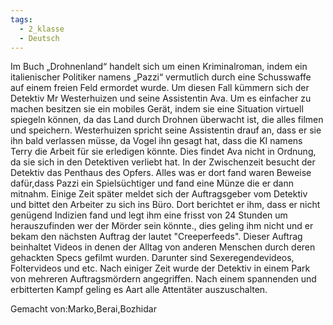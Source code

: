 ```yaml
---
tags:
  - 2_klasse
  - Deutsch
---
```


Im Buch „Drohnenland“ handelt sich um einen Kriminalroman, indem ein italienischer Politiker namens „Pazzi“ vermutlich durch eine Schusswaffe auf einem freien Feld ermordet wurde. Um diesen Fall kümmern sich der Detektiv Mr Westerhuizen und seine Assistentin Ava. Um es einfacher zu machen besitzen sie ein mobiles Gerät, indem sie eine Situation virtuell spiegeln können, da das Land durch Drohnen überwacht ist, die alles filmen und speichern. Westerhuizen spricht seine Assistentin drauf an, dass er sie ihn bald verlassen  müsse, da Vogel ihn gesagt hat, dass die KI namens Terry die Arbeit für sie erledigen könnte. Dies findet Ava nicht in Ordnung, da sie sich in den Detektiven verliebt hat. In der Zwischenzeit besucht der Detektiv das Penthaus des Opfers. Alles was er dort fand waren Beweise dafür,dass Pazzi ein Spielsüchtiger und fand eine Münze die er dann mitnahm. Einige Zeit später meldet sich der Auftragsgeber vom Detektiv und bittet den Arbeiter zu sich ins Büro. Dort berichtet er ihm, dass er nicht genügend Indizien fand und legt ihm eine frisst von 24 Stunden um herauszufinden wer der Mörder sein könnte., dies geling ihm nicht und er bekam den nächsten Auftrag der lautet "Creeperfeeds". Dieser Auftrag beinhaltet Videos in denen der Alltag von anderen Menschen durch deren gehackten Specs gefilmt wurden. Darunter sind  Sexeregendevideos, Foltervideos und etc. Nach einiger Zeit wurde der Detektiv in einem Park von mehreren Auftragsmördern angegriffen.
Nach einem spannenden und erbitterten Kampf geling es Aart alle Attentäter auszuschalten.

Gemacht von:Marko,Berai,Bozhidar

